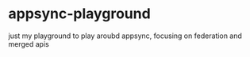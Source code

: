 # appsync-playground
just my playground to play aroubd appsync, focusing on federation and merged apis